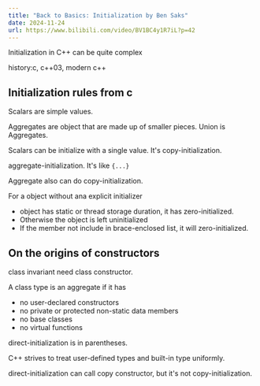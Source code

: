 ```yaml
---
title: "Back to Basics: Initialization by Ben Saks"
date: 2024-11-24
url: https://www.bilibili.com/video/BV1BC4y1R7iL?p=42
---
```


Initialization in C++ can be quite complex

history:c, c++03, modern c++

## Initialization rules from c

Scalars are simple values.

Aggregates are object that are made up of smaller pieces. Union is Aggregates.

Scalars can be initialize with a single value. It's copy-initialization.

aggregate-initialization. It's like `{...}`

Aggregate also can do copy-initialization.

For a object without ana explicit initializer

- object has static or thread storage duration, it has zero-initialized.
- Otherwise the object is left uninitialized
- If the member not include in brace-enclosed list, it will zero-initialized.

## On the origins of constructors

class invariant need class constructor.

A class type is an aggregate if it has

- no user-declared constructors
- no private or protected non-static data members
- no base classes
- no virtual functions

direct-initialization is in parentheses.

C++ strives to treat user-defined types and built-in type uniformly.

direct-initialization can call copy constructor, but it's not copy-initialization.
